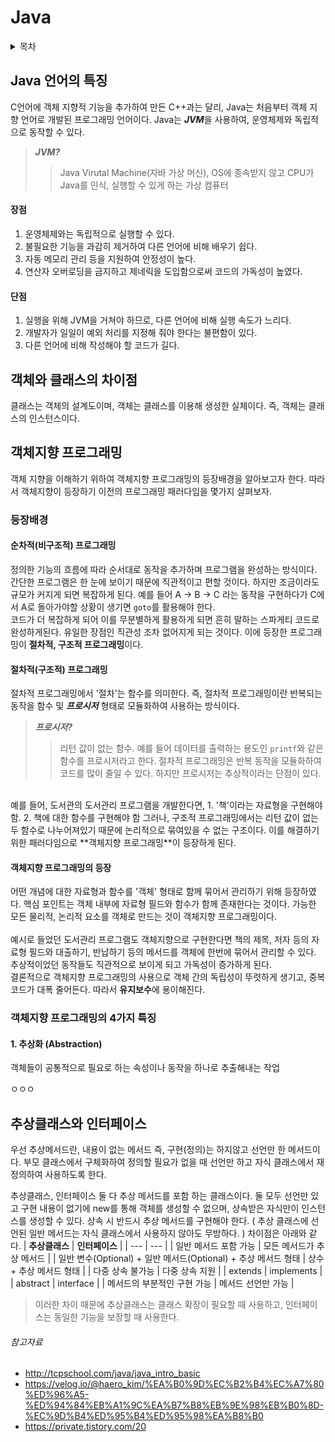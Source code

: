 # Java
<details>
  <summary>목차</summary>
  
- [Java 언어의 특징](#Java-언어의-특징)
- [객체와 클래스의 차이점](#객체와-클래스의-차이점)
- [객체지향 프로그래밍](#객체지향-프로그래밍)
  - [등장배경](#등장배경)
  - [객체지향 프로그래밍의 4가지 특징](#객체지향-프로그래밍의-4가지-특징)
- [추상클래스와 인터페이스](#추상클래스와-인터페이스)
  
</details>

## Java 언어의 특징
C언어에 객체 지향적 기능을 추가하여 만든 C++과는 달리, Java는 처음부터 객체 지향 언어로 개발된 프로그래밍 언어이다. Java는 ***JVM***을 사용하여, 운영체제와 독립적으로 동작할 수 있다.
> ***JVM?***<br>
>> Java Virutal Machine(자바 가상 머신), OS에 종속받지 않고 CPU가 Java를 인식, 실행할 수 있게 하는 가상 컴퓨터
#### 장점
1. 운영체제와는 독립적으로 실행할 수 있다.
2. 불필요한 기능을 과감히 제거하여 다른 언어에 비해 배우기 쉽다.
3. 자동 메모리 관리 등을 지원하여 안정성이 높다.
4. 연산자 오버로딩을 금지하고 제네릭을 도입함으로써 코드의 가독성이 높였다.
#### 단점
1. 실행을 위해 JVM을 거쳐야 하므로, 다른 언어에 비해 실행 속도가 느리다.
2. 개발자가 일일이 예외 처리를 지정해 줘야 한다는 불편함이 있다.
3. 다른 언어에 비해 작성해야 할 코드가 길다.

## 객체와 클래스의 차이점
클래스는 객체의 설계도이며, 객체는 클래스를 이용해 생성한 실체이다. 즉, 객체는 클래스의 인스턴스이다.

## 객체지향 프로그래밍
객체 지향을 이해하기 위하여 객체지향 프로그래밍의 등장배경을 알아보고자 한다. 따라서 객체지향이 등장하기 이전의 프로그래밍 패러다임을 몇가지 살펴보자.
### 등장배경
#### 순차적(비구조적) 프로그래밍
정의한 기능의 흐름에 따라 순서대로 동작을 추가하며 프로그램을 완성하는 방식이다. 간단한 프로그램은 한 눈에 보이기 때문에 직관적이고 편할 것이다. 하지만 조금이라도 규모가 커지게 되면 복잡하게 된다. 예를 들어 A -> B -> C 라는 동작을 구현하다가 C에서 A로 돌아가야할 상황이 생기면 ```goto```를 활용해야 한다. <br>
코드가 더 복잡하게 되어 이를 무분별하게 활용하게 되면 흔히 말하는 스파게티 코드로 완성하게된다. 유일한 장점인 직관성 조차 없어지게 되는 것이다.
이에 등장한 프로그래밍이 **절차적, 구조적 프로그래밍**이다.
#### 절차적(구조적) 프로그래밍
절차적 프로그래밍에서 '절차'는 함수를 의미한다. 즉, 절차적 프로그래밍이란 반복되는 동작을 함수 및 ***프로시저*** 형태로 모듈화하여 사용하는 방식이다.
> ***프로시저?***<br>
>> 리턴 값이 없는 함수. 예를 들어 데이터를 출력하는 용도인 ```printf```와 같은 함수를 프로시저라고 한다.
절차적 프로그래밍은 반복 동작을 모듈화하여 코드를 많이 줄일 수 있다. 하지만 프로시저는 추상적이라는 단점이 있다.
<br>
예를 들어, 도서관의 도서관리 프로그램을 개발한다면,
1. '책'이라는 자료형을 구현해야 함.
2. 책에 대한 함수를 구현해야 함
그러나, 구조적 프로그래밍에서는 리턴 값이 없는 두 함수로 나누어져있기 때문에 논리적으로 묶여있을 수 없는 구조이다.
이를 해결하기 위한 패러다임으로 **객체지향 프로그래밍**이 등장하게 된다.

#### 객체지향 프로그래밍의 등장
어떤 개념에 대한 자료형과 함수를 '객체' 형태로 함께 묶어서 관리하기 위해 등장하였다. 핵심 포인트는 객체 내부에 자료형 필드와 함수가 함께 존재한다는 것이다. 가능한 모든 물리적, 논리적 요소를 객체로 만드는 것이 객체지향 프로그래밍이다.<br>
<br>
예시로 들었던 도서관리 프로그램도 객체지향으로 구현한다면 책의 제목, 저자 등의 자료형 필드와 대출하기, 반납하기 등의 메서드를 객체에 한번에 묶어서 관리할 수 있다.
추상적이었던 동작들도 직관적으로 보이게 되고 가독성이 증가하게 된다.
<br>
결론적으로 객체지향 프로그래밍의 사용으로 객체 간의 독립성이 뚜렷하게 생기고, 중복 코드가 대폭 줄어든다. 따라서 **유지보수**에 용이해진다.

### 객체지향 프로그래밍의 4가지 특징
#### 1. 추상화 (Abstraction)
객체들이 공통적으로 필요로 하는 속성이나 동작을 하나로 추출해내는 작업

ㅇㅇㅇ

## 추상클래스와 인터페이스
우선 추상메서드란, 내용이 없는 메서드 즉, 구현(정의)는 하지않고 선언만 한 메서드이다. 부모 클래스에서 구체화하여 정의할 필요가 없을 때 선언만 하고 자식 클래스에서 재정의하여 사용하도록 한다. 

추상클래스, 인터페이스 둘 다 추상 메서드를 포함 하는 클래스이다. 둘 모두 선언만 있고 구현 내용이 없기에 new를 통해 객체를 생성할 수 없으며, 상속받은 자식만이 인스턴스를 생성할 수 있다. 상속 시 반드시 추상 메서드를 구현해야 한다. ( 추상 클래스에 선언된 일반 메서드는 자식 클래스에서 사용하지 않아도 무방하다. )
차이점은 아래와 같다.
| **추상클래스** | **인터페이스** |
| --- | --- |
| 일반 메서드 포함 가능 | 모든 메서드가 추상 메서드 |
| 일반 변수(Optional) + 일반 메서드(Optional) + 추상 메서드 형태 | 상수 + 추상 메서드 형태 |
| 다중 상속 불가능 | 다중 상속 지원 |
| extends | implements |
| abstract | interface |
| 메서드의 부분적인 구현 가능 | 메서드 선언만 가능 |
> 이러한 차이 때문에 추상클래스는 클래스 확장이 필요할 때 사용하고, 인터페이스는 동일한 기능을 보장할 때 사용한다.









###### 참고자료
- http://tcpschool.com/java/java_intro_basic
- https://velog.io/@haero_kim/%EA%B0%9D%EC%B2%B4%EC%A7%80%ED%96%A5-%ED%94%84%EB%A1%9C%EA%B7%B8%EB%9E%98%EB%B0%8D-%EC%9D%B4%ED%95%B4%ED%95%98%EA%B8%B0
- https://private.tistory.com/20

